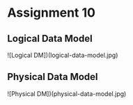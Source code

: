 # Assignment 10

## Logical Data Model

![Logical DM])(logical-data-model.jpg)

## Physical Data Model

![Physical DM])(physical-data-model.jpg)